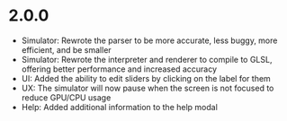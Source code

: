 # 2.0.0

- Simulator: Rewrote the parser to be more accurate, less buggy, more efficient, and be smaller
- Simulator: Rewrote the interpreter and renderer to compile to GLSL, offering better performance and increased accuracy
- UI: Added the ability to edit sliders by clicking on the label for them
- UX: The simulator will now pause when the screen is not focused to reduce GPU/CPU usage
- Help: Added additional information to the help modal